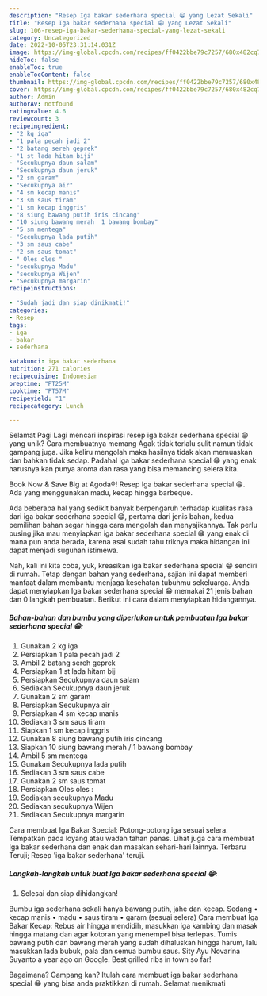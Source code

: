 ```yaml
---
description: "Resep Iga bakar sederhana special 😁 yang Lezat Sekali"
title: "Resep Iga bakar sederhana special 😁 yang Lezat Sekali"
slug: 106-resep-iga-bakar-sederhana-special-yang-lezat-sekali
category: Uncategorized
date: 2022-10-05T23:31:14.031Z
image: https://img-global.cpcdn.com/recipes/ff0422bbe79c7257/680x482cq70/iga-bakar-sederhana-special-foto-resep-utama.jpg
hideToc: false
enableToc: true
enableTocContent: false
thumbnail: https://img-global.cpcdn.com/recipes/ff0422bbe79c7257/680x482cq70/iga-bakar-sederhana-special-foto-resep-utama.jpg
cover: https://img-global.cpcdn.com/recipes/ff0422bbe79c7257/680x482cq70/iga-bakar-sederhana-special-foto-resep-utama.jpg
author: Admin
authorAv: notfound
ratingvalue: 4.6
reviewcount: 3
recipeingredient:
- "2 kg iga"
- "1 pala pecah jadi 2"
- "2 batang sereh geprek"
- "1 st lada hitam biji"
- "Secukupnya daun salam"
- "Secukupnya daun jeruk"
- "2 sm garam"
- "Secukupnya air"
- "4 sm kecap manis"
- "3 sm saus tiram"
- "1 sm kecap inggris"
- "8 siung bawang putih iris cincang"
- "10 siung bawang merah  1 bawang bombay"
- "5 sm mentega"
- "Secukupnya lada putih"
- "3 sm saus cabe"
- "2 sm saus tomat"
- " Oles oles "
- "secukupnya Madu"
- "secukupnya Wijen"
- "Secukupnya margarin"
recipeinstructions:

- "Sudah jadi dan siap dinikmati!"
categories:
- Resep
tags:
- iga
- bakar
- sederhana

katakunci: iga bakar sederhana 
nutrition: 271 calories
recipecuisine: Indonesian
preptime: "PT25M"
cooktime: "PT57M"
recipeyield: "1"
recipecategory: Lunch

---
```



Selamat Pagi Lagi mencari inspirasi resep iga bakar sederhana special 😁 yang unik? Cara membuatnya memang Agak tidak terlalu sulit namun tidak gampang juga. Jika keliru mengolah maka hasilnya tidak akan memuaskan dan bahkan tidak sedap. Padahal iga bakar sederhana special 😁 yang enak harusnya kan punya aroma dan rasa yang bisa memancing selera kita.


Book Now &amp; Save Big at Agoda®! Resep Iga bakar sederhana special 😁. Ada yang menggunakan madu, kecap hingga barbeque.

Ada beberapa hal yang sedikit banyak berpengaruh terhadap kualitas rasa dari iga bakar sederhana special 😁, pertama dari jenis bahan, kedua pemilihan bahan segar hingga cara mengolah dan menyajikannya. Tak perlu pusing jika mau menyiapkan iga bakar sederhana special 😁 yang enak di mana pun anda berada, karena asal sudah tahu triknya maka hidangan ini dapat menjadi suguhan istimewa.


Nah, kali ini kita coba, yuk, kreasikan iga bakar sederhana special 😁 sendiri di rumah. Tetap dengan bahan yang sederhana, sajian ini dapat memberi manfaat dalam membantu menjaga kesehatan tubuhmu sekeluarga. Anda dapat menyiapkan Iga bakar sederhana special 😁 memakai 21 jenis bahan dan 0 langkah pembuatan. Berikut ini cara dalam menyiapkan hidangannya.

<!--inarticleads1-->

##### Bahan-bahan dan bumbu yang diperlukan untuk pembuatan Iga bakar sederhana special 😁:

1. Gunakan 2 kg iga
1. Persiapkan 1 pala pecah jadi 2
1. Ambil 2 batang sereh geprek
1. Persiapkan 1 st lada hitam biji
1. Persiapkan Secukupnya daun salam
1. Sediakan Secukupnya daun jeruk
1. Gunakan 2 sm garam
1. Persiapkan Secukupnya air
1. Persiapkan 4 sm kecap manis
1. Sediakan 3 sm saus tiram
1. Siapkan 1 sm kecap inggris
1. Gunakan 8 siung bawang putih iris cincang
1. Siapkan 10 siung bawang merah / 1 bawang bombay
1. Ambil 5 sm mentega
1. Gunakan Secukupnya lada putih
1. Sediakan 3 sm saus cabe
1. Gunakan 2 sm saus tomat
1. Persiapkan  Oles oles :
1. Sediakan secukupnya Madu
1. Sediakan secukupnya Wijen
1. Sediakan Secukupnya margarin


Cara membuat Iga Bakar Special: Potong-potong iga sesuai selera. Tempatkan pada loyang atau wadah tahan panas. Lihat juga cara membuat Iga bakar sederhana dan enak dan masakan sehari-hari lainnya. Terbaru Teruji; Resep &#39;iga bakar sederhana&#39; teruji. 

<!--inarticleads2-->

##### Langkah-langkah untuk buat Iga bakar sederhana special 😁:


1. Selesai dan siap dihidangkan!

Bumbu iga sederhana sekali hanya bawang putih, jahe dan kecap. Sedang • kecap manis • madu • saus tiram • garam (sesuai selera) Cara membuat Iga Bakar Kecap: Rebus air hingga mendidih, masukkan iga kambing dan masak hingga matang dan agar kotoran yang menempel bisa terlepas. Tumis bawang putih dan bawang merah yang sudah dihaluskan hingga harum, lalu masukkan lada bubuk, pala dan semua bumbu saus. Sity Ayu Novarina Suyanto a year ago on Google. Best grilled ribs in town so far! 

Bagaimana? Gampang kan? Itulah cara membuat iga bakar sederhana special 😁 yang bisa anda praktikkan di rumah. Selamat menikmati
